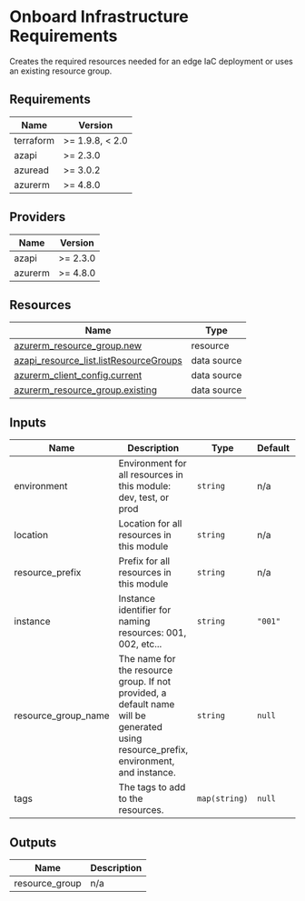 <!-- BEGIN_TF_DOCS -->
<!-- markdown-table-prettify-ignore-start -->
# Onboard Infrastructure Requirements

Creates the required resources needed for an edge IaC deployment or uses an existing resource group.

## Requirements

| Name | Version |
|------|---------|
| terraform | >= 1.9.8, < 2.0 |
| azapi | >= 2.3.0 |
| azuread | >= 3.0.2 |
| azurerm | >= 4.8.0 |

## Providers

| Name | Version |
|------|---------|
| azapi | >= 2.3.0 |
| azurerm | >= 4.8.0 |

## Resources

| Name | Type |
|------|------|
| [azurerm_resource_group.new](https://registry.terraform.io/providers/hashicorp/azurerm/latest/docs/resources/resource_group) | resource |
| [azapi_resource_list.listResourceGroups](https://registry.terraform.io/providers/Azure/azapi/latest/docs/data-sources/resource_list) | data source |
| [azurerm_client_config.current](https://registry.terraform.io/providers/hashicorp/azurerm/latest/docs/data-sources/client_config) | data source |
| [azurerm_resource_group.existing](https://registry.terraform.io/providers/hashicorp/azurerm/latest/docs/data-sources/resource_group) | data source |

## Inputs

| Name | Description | Type | Default | Required |
|------|-------------|------|---------|:--------:|
| environment | Environment for all resources in this module: dev, test, or prod | `string` | n/a | yes |
| location | Location for all resources in this module | `string` | n/a | yes |
| resource\_prefix | Prefix for all resources in this module | `string` | n/a | yes |
| instance | Instance identifier for naming resources: 001, 002, etc... | `string` | `"001"` | no |
| resource\_group\_name | The name for the resource group. If not provided, a default name will be generated using resource\_prefix, environment, and instance. | `string` | `null` | no |
| tags | The tags to add to the resources. | `map(string)` | `null` | no |

## Outputs

| Name | Description |
|------|-------------|
| resource\_group | n/a |
<!-- markdown-table-prettify-ignore-end -->
<!-- END_TF_DOCS -->
